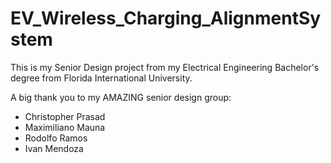# EV_Wireless_Charging_AlignmentSystem
This is my Senior Design project from my Electrical Engineering Bachelor's degree from Florida International University.

A big thank you to my AMAZING senior design group:
* Christopher Prasad
* Maximiliano Mauna
* Rodolfo Ramos
* Ivan Mendoza
